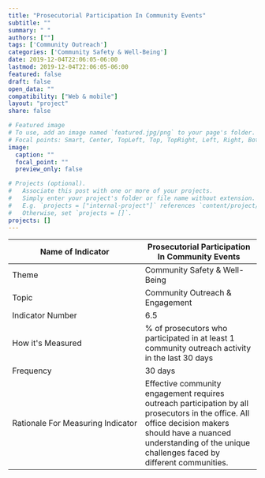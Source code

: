 ```yaml
---
title: "Prosecutorial Participation In Community Events"
subtitle: ""
summary: " "
authors: [""]
tags: ['Community Outreach']
categories: ['Community Safety & Well-Being']
date: 2019-12-04T22:06:05-06:00
lastmod: 2019-12-04T22:06:05-06:00
featured: false
draft: false
open_data: ""
compatibility: ["Web & mobile"]
layout: "project"
share: false

# Featured image
# To use, add an image named `featured.jpg/png` to your page's folder.
# Focal points: Smart, Center, TopLeft, Top, TopRight, Left, Right, BottomLeft, Bottom, BottomRight.
image:
  caption: ""
  focal_point: ""
  preview_only: false

# Projects (optional).
#   Associate this post with one or more of your projects.
#   Simply enter your project's folder or file name without extension.
#   E.g. `projects = ["internal-project"]` references `content/project/deep-learning/index.md`.
#   Otherwise, set `projects = []`.
projects: []
---
```



| Name of Indicator                 | Prosecutorial Participation In Community Events                                                                                                                                                                            |
|-----------------------------------|----------------------------------------------------------------------------------------------------------------------------------------------------------------------------------------------------------------------------|
| Theme                             | Community Safety & Well\-Being                                                                                                                                                                                             |
| Topic                             | Community Outreach & Engagement                                                                                                                                                                                            |
| Indicator Number                  | 6\.5                                                                                                                                                                                                                       |
| How it's Measured                 | % of prosecutors who participated in at least 1 community outreach activity in the last 30 days                                                                                                                            |
| Frequency                         | 30 days                                                                                                                                                                                                                    |
| Rationale For Measuring Indicator | Effective community engagement requires outreach participation by all prosecutors in the office\. All office decision makers should have a nuanced understanding of the unique challenges faced by different communities\. |
